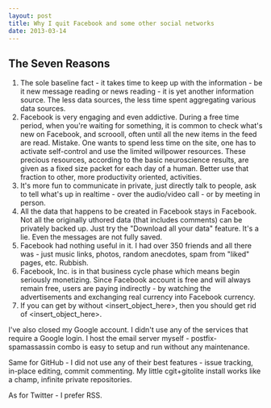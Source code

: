 ```yaml
---
layout: post
title: Why I quit Facebook and some other social networks
date: 2013-03-14
---
```


## The Seven Reasons

1. The sole baseline fact - it takes time to keep up with the information - be it new message reading or news reading - it is yet another information source. The less data sources, the less time spent aggregating various data sources.
2. Facebook is very engaging and even addictive. During a free time period, when you're waiting for something, it is common to check what's new on Facebook, and scroooll, often until all the new items in the feed are read. Mistake. One wants to spend less time on the site, one has to activate self-control and use the limited willpower resources. These precious resources, according to the basic neuroscience results, are given as a fixed size packet for each day of a human. Better use that fraction to other, more productivity oriented, activities.
3. It's more fun to communicate in private, just directly talk to people, ask to tell what's up in realtime - over the audio/video call - or by meeting in person.
4. All the data that happens to be created in Facebook stays in Facebook. Not all the originally uthored data (that includes comments) can be privately backed up. Just try the "Download all your data" feature. It's a lie. Even the messages are not fully saved.
5. Facebook had nothing useful in it. I had over 350 friends and all there was - just music links, photos, random anecdotes, spam from "liked" pages, etc. Rubbish.
6. Facebook, Inc. is in that business cycle phase which means begin seriously monetizing. Since Facebook account is free and will always remain free, users are paying indirectly - by watching the advertisements and exchanging real currency into Facebook currency.
7. If you can get by without <insert_object_here>, then you should get rid of <insert_object_here>.

I've also closed my Google account.
I didn't use any of the services that require a Google login.
I host the email server myself - postfix-spamassassin combo is easy to setup and run without any maintenance.

Same for GitHub - I did not use any of their best features - issue tracking, in-place editing, commit commenting.
My little cgit+gitolite install works like a champ, infinite private repositories.

As for Twitter - I prefer RSS.

<!--
1. faktas, kad reikalauja laiko - ar tai būtų žinučių pacheckinimas, naujienų pažiūrėjimas - tai tiesiog dar vienas "data source". laisvu momentu kai ko nors reikia laukt - atsidarai fb ir scrollini. arba -  kai gali atsidarai fb - ir būtinai visą news feedą reik peržiūrėt.
2. facebook yra engaging ir net addictive. tad kad mažiau praleistum jame laiko, reikia naudoti "willpower" resursus. o jie, pagal naujausius neuromokslus, yra suteikti per dieną žmogui yra baigtiniai, fiksuoti. geriau tą willpower dalį kur nors kitur panaudoti.
3. kad daug smagiau privačiai bendraut, tiesiogiai pasišnekėt su žmonėm, sužinot what's up
4. kad visi duomenys visa istorija - lieka vien tik fb. nesibackupina. tas "Download all your data" mygtukas - melas. žinučių nesavina.
5. facebooke nieko naudingo ir taip nebūna. youtube muzika, nuotraukos, random bajeriai, followinami brandai. rubbish.
6. facebook inc. yra tokioj business cycle fazėj, kurios tikslas yra monetizacija. taigi reklamų jau pradeda dėt FB.
7. jei gali be <insert_object_here>, tai atsisakyk <insert_object_here>. taip jau išeina, kad be facebook labai laimingai galiu gyvent
-->

